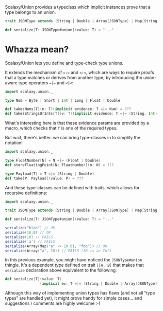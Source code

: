 Scalaxy/Union provides a typeclass which implicit instances prove that a type belongs to an union.
```scala
trait JSONType extends (String | Double | Array[JSONType] | Map[String, JSONType])

def serialize[T: JSONType#union](value: T) = "..."
```


# Whazza mean?

Scalaxy/Union lets you define and type-check type unions.

It extends the mechanism of `=:=` and `<:<`, which are ways to require proofs that a type matches or derives from another type, by introducing the union-aware type operators `=|=` and `<|<`:
```scala
import scalaxy.union._

type Num = Byte | Short | Int | Long | Float | Double

def takesNums[T](n: T)(implicit evidence: T =|= Num) = ???
def takesStringsOrInts[T](v: T)(implicit evidence: T =|= (String, Int)) = ???
```

What's interesting here is that these evidence params are provided by a macro, which checks that `T` is one of the required types.

But wait, there's better: we can bring type-classes in to simplify the notation!
```scala
import scalaxy.union._

type FloatNumber[N] = N =|= (Float | Double)
def storeFloatingPoint[N: FloatNumber](n: N) = ???

type Payload[T] = T =|= (String | Double)
def take[P: Payload](value: P) = ???
```

And these type-classes can be defined with traits, which allows for recursive definitions:
```scala
import scalaxy.union._

trait JSONType extends (String | Double | Array[JSONType] | Map[String, JSONType])

def serialize[T: JSONType#union](value: T) = "..."

serialize("blah") // OK
serialize(10.0) // OK
serialize(10) // FAILS
serialize('a') // FAILS
serialize(Array(Map("a" -> 10.0), "foo")) // OK
serialize(Array("a", 10)) // FAILS (10 is an Int) 
```
In this previous example, you might have noticed the `JSONType#union` thingie. It's a dependent type defined on trait `|[A, B]` that makes that `serialize` declaration above equivalent to the following:
```scala
def serialize[T](value: T)
                (implicit ev: T =|= (String | Double | Array[JSONType] | Map[String, JSONType])) = "..."
```

Although this way of implementing union types has flaws (and not all "type types" are handled yet), it might prove handy for simple cases... and suggestions / comments are highly welcome :-)
